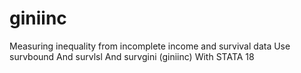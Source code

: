 # giniinc
Measuring inequality from incomplete income and survival data Use survbound And survlsl And survgini (giniinc) With STATA 18
